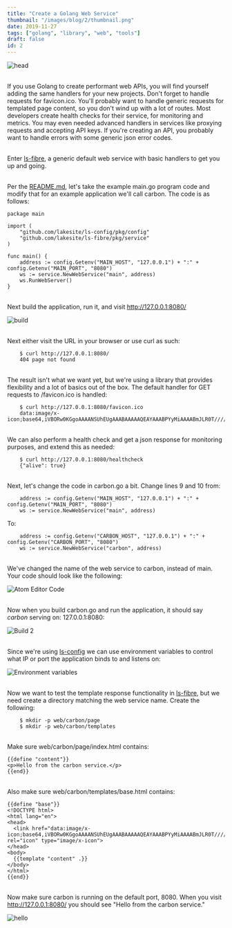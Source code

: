 ```yaml
---
title: "Create a Golang Web Service"
thumbnail: "/images/blog/2/thumbnail.png" 
date: 2019-11-27
tags: ["golang", "library", "web", "tools"]
draft: false
id: 2
---
```


![head](/images/blog/2/head.png)

\
If you use Golang to create performant web APIs, you will find yourself adding
the same handlers for your new projects.  Don't forget to handle requests for
favicon.ico.  You'll probably want to handle generic requests for templated page
content, so you don't wind up with a lot of routes.  Most developers create
health checks for their service, for monitoring and metrics.  You may even needed
advanced handlers in services like proxying requests and accepting API keys.
If you're creating an API, you probably want to handle errors with some generic
json error codes.

\
Enter [ls-fibre](https://github.com/lakesite/ls-fibre/), a generic default web
service with basic handlers to get you up and going.

\
Per the [README.md](https://github.com/lakesite/README.md), let's take the
example main.go program code and modify that for an example application we'll
call carbon.  The code is as follows:

```
package main

import (
	"github.com/lakesite/ls-config/pkg/config"
	"github.com/lakesite/ls-fibre/pkg/service"
)

func main() {
	address := config.Getenv("MAIN_HOST", "127.0.0.1") + ":" + config.Getenv("MAIN_PORT", "8080")
	ws := service.NewWebService("main", address)
	ws.RunWebServer()
}
```

\
Next build the application, run it, and visit http://127.0.0.1:8080/

![build](/images/blog/2/1.png)

\
Next either visit the URL in your browser or use curl as such:

        $ curl http://127.0.0.1:8080/
        404 page not found

\
The result isn't what we want yet, but we're using a library that provides flexibility and a lot of basics out of the box.  The default handler for GET requests to /favicon.ico is handled:

        $ curl http://127.0.0.1:8080/favicon.ico
        data:image/x-icon;base64,iVBORw0KGgoAAAANSUhEUgAAABAAAAAQEAYAAABPYyMiAAAABmJLR0T///////8JWPfcAAAACXBIWXMAAABIAAAASABGyWs+AAAAF0lEQVRIx2NgGAWjYBSMglEwCkbBSAcACBAAAeaR9cIAAAAASUVORK5CYII=

\
We can also perform a health check and get a json response for monitoring purposes, and extend this as needed:

        $ curl http://127.0.0.1:8080/healthcheck
        {"alive": true}

\
Next, let's change the code in carbon.go a bit.  Change lines 9 and 10 from:

```
	address := config.Getenv("MAIN_HOST", "127.0.0.1") + ":" + config.Getenv("MAIN_PORT", "8080")
	ws := service.NewWebService("main", address)
```

To:

```
	address := config.Getenv("CARBON_HOST", "127.0.0.1") + ":" + config.Getenv("CARBON_PORT", "8080")
	ws := service.NewWebService("carbon", address)
```

\
We've changed the name of the web service to carbon, instead of main.  Your code
should look like the following:

![Atom Editor Code](/images/blog/2/2.png)

\
Now when you build carbon.go and run the application, it should say *carbon* serving on: 127.0.0.1:8080:

![Build 2](/images/blog/2/3.png)

\
Since we're using [ls-config](https://github.com/lakesite/ls-config) we can use environment variables to control what IP or port the application binds to and listens on:

![Environment variables](/images/blog/2/4.png)

\
Now we want to test the template response functionality in [ls-fibre](https://github.com/lakesite/ls-fibre/), but we need create a directory matching the web service name.  Create the following:

        $ mkdir -p web/carbon/page
        $ mkdir -p web/carbon/templates

\
Make sure web/carbon/page/index.html contains:

```
{{define "content"}}
<p>Hello from the carbon service.</p>
{{end}}
```

\
Also make sure web/carbon/templates/base.html contains:

```
{{define "base"}}
<!DOCTYPE html>
<html lang="en">
<head>
  <link href="data:image/x-icon;base64,iVBORw0KGgoAAAANSUhEUgAAABAAAAAQEAYAAABPYyMiAAAABmJLR0T///////8JWPfcAAAACXBIWXMAAABIAAAASABGyWs+AAAAF0lEQVRIx2NgGAWjYBSMglEwCkbBSAcACBAAAeaR9cIAAAAASUVORK5CYII=" rel="icon" type="image/x-icon">
</head>
<body>
  {{template "content" .}}
</body>
</html>
{{end}}
```

\
Now make sure carbon is running on the default port, 8080.  When you visit http://127.0.0.1:8080/ you should see "Hello from the carbon service."

![hello](/images/blog/2/5.png)
